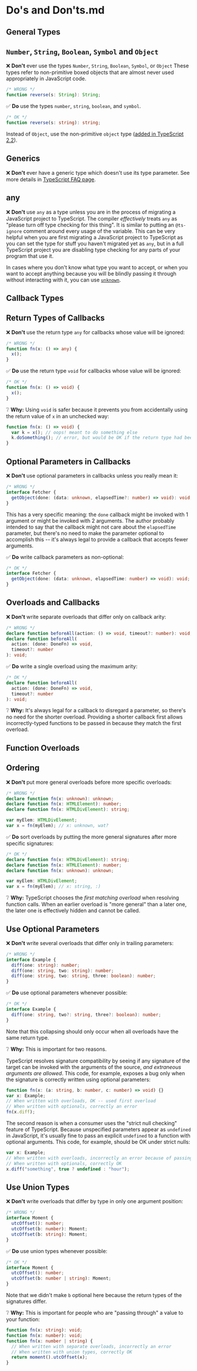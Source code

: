 # Do's and Don'ts.md
## General Types

## `Number`, `String`, `Boolean`, `Symbol` and `Object`

❌ **Don't** ever use the types `Number`, `String`, `Boolean`, `Symbol`, or `Object`
These types refer to non-primitive boxed objects that are almost never used appropriately in JavaScript code.

```ts
/* WRONG */
function reverse(s: String): String;
```

✅ **Do** use the types `number`, `string`, `boolean`, and `symbol`.

```ts
/* OK */
function reverse(s: string): string;
```

Instead of `Object`, use the non-primitive `object` type ([added in TypeScript 2.2](../release-notes/typescript-2-2.html#object-type)).

## Generics

❌ **Don't** ever have a generic type which doesn't use its type parameter.
See more details in [TypeScript FAQ page](https://github.com/Microsoft/TypeScript/wiki/FAQ#why-doesnt-type-inference-work-on-this-interface-interface-foot--).

## any

❌ **Don't** use `any` as a type unless you are in the process of migrating a JavaScript project to TypeScript. The compiler _effectively_ treats `any` as "please turn off type checking for this thing". It is similar to putting an `@ts-ignore` comment around every usage of the variable. This can be very helpful when you are first migrating a JavaScript project to TypeScript as you can set the type for stuff you haven't migrated yet as `any`, but in a full TypeScript project you are disabling type checking for any parts of your program that use it.

In cases where you don't know what type you want to accept, or when you want to accept anything because you will be blindly passing it through without interacting with it, you can use [`unknown`](/play/#example/unknown-and-never).

<!-- TODO: More -->

## Callback Types

## Return Types of Callbacks

<!-- TODO: Reword; these examples make no sense in the context of a declaration file -->

❌ **Don't** use the return type `any` for callbacks whose value will be ignored:

```ts
/* WRONG */
function fn(x: () => any) {
  x();
}
```

✅ **Do** use the return type `void` for callbacks whose value will be ignored:

```ts
/* OK */
function fn(x: () => void) {
  x();
}
```

❔ **Why:** Using `void` is safer because it prevents you from accidentally using the return value of `x` in an unchecked way:

```ts
function fn(x: () => void) {
  var k = x(); // oops! meant to do something else
  k.doSomething(); // error, but would be OK if the return type had been 'any'
}
```

## Optional Parameters in Callbacks

❌ **Don't** use optional parameters in callbacks unless you really mean it:

```ts
/* WRONG */
interface Fetcher {
  getObject(done: (data: unknown, elapsedTime?: number) => void): void;
}
```

This has a very specific meaning: the `done` callback might be invoked with 1 argument or might be invoked with 2 arguments.
The author probably intended to say that the callback might not care about the `elapsedTime` parameter,
but there's no need to make the parameter optional to accomplish this --
it's always legal to provide a callback that accepts fewer arguments.

✅ **Do** write callback parameters as non-optional:

```ts
/* OK */
interface Fetcher {
  getObject(done: (data: unknown, elapsedTime: number) => void): void;
}
```

## Overloads and Callbacks

❌ **Don't** write separate overloads that differ only on callback arity:

```ts
/* WRONG */
declare function beforeAll(action: () => void, timeout?: number): void;
declare function beforeAll(
  action: (done: DoneFn) => void,
  timeout?: number
): void;
```

✅ **Do** write a single overload using the maximum arity:

```ts
/* OK */
declare function beforeAll(
  action: (done: DoneFn) => void,
  timeout?: number
): void;
```

❔ **Why:** It's always legal for a callback to disregard a parameter, so there's no need for the shorter overload.
Providing a shorter callback first allows incorrectly-typed functions to be passed in because they match the first overload.

## Function Overloads

## Ordering

❌ **Don't** put more general overloads before more specific overloads:

```ts
/* WRONG */
declare function fn(x: unknown): unknown;
declare function fn(x: HTMLElement): number;
declare function fn(x: HTMLDivElement): string;

var myElem: HTMLDivElement;
var x = fn(myElem); // x: unknown, wat?
```

✅ **Do** sort overloads by putting the more general signatures after more specific signatures:

```ts
/* OK */
declare function fn(x: HTMLDivElement): string;
declare function fn(x: HTMLElement): number;
declare function fn(x: unknown): unknown;

var myElem: HTMLDivElement;
var x = fn(myElem); // x: string, :)
```

❔ **Why:** TypeScript chooses the _first matching overload_ when resolving function calls.
When an earlier overload is "more general" than a later one, the later one is effectively hidden and cannot be called.

## Use Optional Parameters

❌ **Don't** write several overloads that differ only in trailing parameters:

```ts
/* WRONG */
interface Example {
  diff(one: string): number;
  diff(one: string, two: string): number;
  diff(one: string, two: string, three: boolean): number;
}
```

✅ **Do** use optional parameters whenever possible:

```ts
/* OK */
interface Example {
  diff(one: string, two?: string, three?: boolean): number;
}
```

Note that this collapsing should only occur when all overloads have the same return type.

❔ **Why:** This is important for two reasons.

TypeScript resolves signature compatibility by seeing if any signature of the target can be invoked with the arguments of the source,
_and extraneous arguments are allowed_.
This code, for example, exposes a bug only when the signature is correctly written using optional parameters:

```ts
function fn(x: (a: string, b: number, c: number) => void) {}
var x: Example;
// When written with overloads, OK -- used first overload
// When written with optionals, correctly an error
fn(x.diff);
```

The second reason is when a consumer uses the "strict null checking" feature of TypeScript.
Because unspecified parameters appear as `undefined` in JavaScript, it's usually fine to pass an explicit `undefined` to a function with optional arguments.
This code, for example, should be OK under strict nulls:

```ts
var x: Example;
// When written with overloads, incorrectly an error because of passing 'undefined' to 'string'
// When written with optionals, correctly OK
x.diff("something", true ? undefined : "hour");
```

## Use Union Types

❌ **Don't** write overloads that differ by type in only one argument position:

```ts
/* WRONG */
interface Moment {
  utcOffset(): number;
  utcOffset(b: number): Moment;
  utcOffset(b: string): Moment;
}
```

✅ **Do** use union types whenever possible:

```ts
/* OK */
interface Moment {
  utcOffset(): number;
  utcOffset(b: number | string): Moment;
}
```

Note that we didn't make `b` optional here because the return types of the signatures differ.

❔ **Why:** This is important for people who are "passing through" a value to your function:

```ts
function fn(x: string): void;
function fn(x: number): void;
function fn(x: number | string) {
  // When written with separate overloads, incorrectly an error
  // When written with union types, correctly OK
  return moment().utcOffset(x);
}
```
